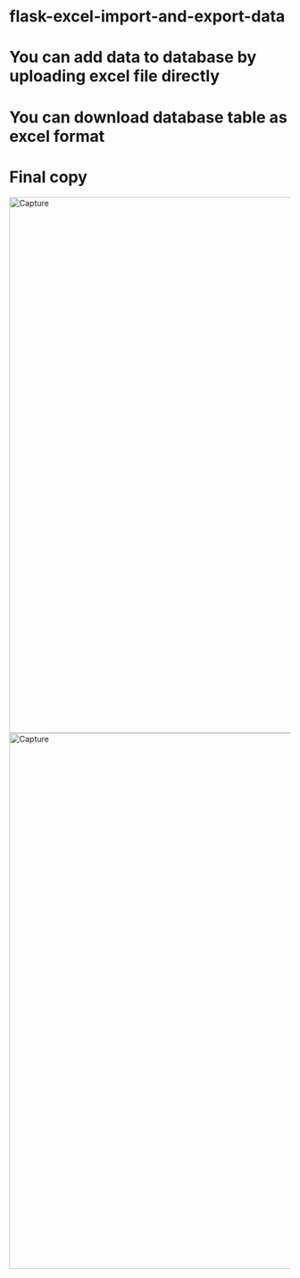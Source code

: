 # flask-excel-import-and-export-data
# You can add data to database by uploading excel file directly 
# You can download database table as excel format
# Final copy
<img width="960" alt="Capture" src="https://github.com/jydhasan/flask-excel-import-and-export-data/assets/73984325/ce67e217-6201-4ab2-afe6-80db82aa8f24">
<img width="960" alt="Capture" src="https://github.com/jydhasan/flask-excel-import-and-export-data/assets/73984325/92e4dfa9-6ba3-4bfb-bfbe-0c3167f577fb">
